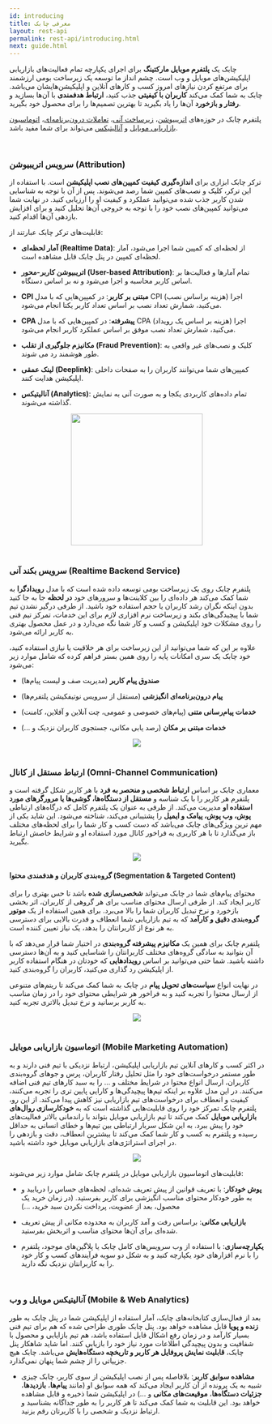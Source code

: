 ```yaml
---
id: introducing
title: معرفی چابک
layout: rest-api
permalink: rest-api/introducing.html
next: guide.html
---
```


چابک یک **پلتفرم موبایل مارکتینگ** برای اجرای یکپارچه تمام فعالیت‌های بازاریابی اپلیکیشن‌های موبایل و وب است. چشم انداز ما توسعه یک زیرساخت بومی ارزشمند برای مرتفع کردن نیاز‌های امروز کسب و کار‌های آنلاین و اپلیکیشن‌هایشان می‌باشد. چابک به شما کمک می‌کند **کاربران با کیفیتی** جذب کنید، **ارتباط هدفمندی** با آن‌ها بسازید و **رفتار و بازخورد** آن‌ها را یاد بگیرید تا بهترین تصمیم‌ها را برای محصول خود بگیرید.

پلتفرم چابک در حوزه‌های [اتریبیوشن](/rest-api/introducing.html#سرویس-اتریبیوشن-attribution)، [زیرساخت آنی](/rest-api/introducing.html#سرویس-بکند-آنی-realtime-backend-service)، [تعاملات درون‌برنامه‌ای](/rest-api/introducing.html#ارتباط-مستقل-از-کانال-omni-channel-communication)، [اتوماسیون بازاریابی موبایل](/rest-api/introducing.html#اتوماسیون-بازاریابی-موبایل-mobile-marketing-automation) و [آنالیتیکس](/rest-api/introducing.html#آنالیتیکس-موبایل-و-وب-mobile--web-analytics) می‌تواند برای شما مفید باشد.

<br>

### سرویس اتریبیوشن (Attribution)

ترکر چابک ابزاری برای **اندازه‌گیری کیفیت کمپین‌های نصب اپلیکیشن** است. با استفاده از این ترکر، کلیک‌ و نصب‌های کمپین شما رصد می‌شوند. پس از آن با توجه به شناسایی شدن کاربر جذب شده می‌توانید عملکرد و کیفیت او را ارزیابی کنید. در نهایت شما می‌توانید کمپین‌های نصب خود را با توجه به خروجی آن‌ها تحلیل کنید و برای افزایش بازدهی آن‌ها اقدام کنید. 

قابلیت‌های ترکر چابک عبارتند از:

- **آمار لحظه‌ای (Realtime Data)**: از لحظه‌ای که کمپین شما اجرا می‌شود، آمار لحظه‌ای کمپین در پنل چابک قابل مشاهده است.

- **اتریبیوشن کاربر-محور (User-based Attribution)**: تمام آمار‌ها و فعالیت‌ها بر اساس کاربر محاسبه و اجرا می‌شود و نه بر اساس دستگاه.

- **CPI مبتنی بر کاربر**: در کمپین‌هایی که با مدل ‌CPI (هزینه براساس نصب) اجرا می‌کنید، شمارش تعداد نصب بر اساس تعداد کاربر یکتا انجام می‌شود.

- **CPA پیشرفته**: در کمپین‌هایی که با مدل CPA (هزینه بر اساس یک رویداد) اجرا می‌کنید، شمارش تعداد نصب موفق بر اساس عملکرد کاربر انجام می‌شود.

- **مکانیزم جلوگیری از تقلب (Fraud Prevention)**: کلیک و نصب‌های غیر واقعی به طور هوشمند رد می شوند.

- **لینک‌ عمقی (Deeplink)**: کمپین‌های شما می‌توانند کاربران را به صفحات داخلی اپلیکیشن هدایت کنند.

- **آنالیتیکس (Analytics)**: تمام داده‌های کاربردی یکجا و به صورت آنی به نمایش گذاشته می‌شوند.

<div style="text-align: center ;"><img src="https://raw.githubusercontent.com/chabokpush/chabok-assets/master/chabok-docs/attribution-introducing.svg?sanitize=true" class="img-fluid" style="
    height: 260px;
"></div> 

<br>

### سرویس بکند آنی (Realtime Backend Service)

پلتفرم چابک روی یک زیرساخت بومی توسعه داده شده است که با مدل **رویداد‌گرا** به شما کمک می‌کند هر داده‌ای را بین کلاینت‌ها و سرور‌های خود **در لحظه** جا‌ به‌‌ جا کنید بدون اینکه نگران رشد کاربران یا حجم استفاده خود باشید. از طرفی درگیر نشدن تیم شما با پیچیدگی‌های بکند و زیرساخت نرم افزاری لازم برای این خدمات، تمرکز تیم فنی را روی مشکلات خود اپلیکیشن و کسب و کار شما نگه می‌دارد و در عمل محصول بهتری به کاربر ارائه می‌شود.

علاوه بر این که شما می‌توانید از این زیرساخت برای هر خلاقیت یا نیازی استفاده کنید، خود چابک یک سری امکانات پایه را روی همین بستر فراهم کرده که شامل موارد زیر می‌شود:

- **صندوق پیام کاربر** (مدیریت صف و لیست پیام‌ها)

- **پیام‌ درون‌برنامه‌ای انگیزشی** (مستقل از سرویس نوتیفکیشن پلتفرم‌ها)

- **خدمات پیام‌رسانی متنی** (پیام‌های خصوصی و عمومی، چت آنلاین و آفلاین، کامنت)

- **خدمات مبتنی بر مکان** (رصد یابی مکانی، جستجوی کاربران نزدیک و …)


<div style="text-align: center;"><img src="https://raw.githubusercontent.com/chabokpush/chabok-assets/master/chabok-docs/realtime-backend-service.svg?sanitize=true" /></div> 

<br>

### ارتباط مستقل از کانال (Omni-Channel Communication)

معماری چابک بر اساس **ارتباط شخصی و منحصر به فرد** با هر کاربر شکل گرفته است و پلتفرم هر کاربر را با یک شناسه و **مستقل از دستگاه‌ها، گوشی‌ها یا مرورگر‌های مورد استفاده او** مدیریت می‌کند. از طرفی به عنوان یک پلتفرم کامل که درگاه‌‌های ارتباطی **پوش، وب پوش، پیامک و ایمیل** را پشتیبانی می‌کند، شناخته می‌شود. این شاید یکی از مهم ترین ویژگی‌های چابک می‌باشد که دست کسب و کار شما را برای لحظه‌های مختلف باز می‌گذارد تا با هر کاربری به فراخور کانال مورد استفاده او و شرایط خاصش ارتباط بگیرید.

<div style="text-align: center;"><img src="http://uupload.ir/files/qxf_disactive1.1281e083.png
" /></div>


#### گروه‌بندی کاربران و هدفمندی محتوا (Segmentation & Targeted Content)

محتوای پیام‌های شما در چابک می‌تواند **شخصی‌سازی شده** باشد تا حس بهتری را برای کاربر ایجاد کند. از طرفی ارسال محتوای مناسب برای هر گروهی از کاربران، اثر بخشی بازخورد و نرخ تبدیل کاربران شما را بالا می‌برد. برای همین استفاده از یک **موتور گروه‌بندی دقیق و کارآمد** که به تیم بازاریابی شما انعطاف و قدرت بالایی برای دسترسی به هر نوع از کاربرانتان را بدهد، یک نیاز تعیین کننده است.

پلتفرم چابک برای همین یک **مکانیزم پیشرفته گروه‌بندی** در اختیار شما قرار می‌دهد که با آن بتوانید به سادگی گروه‌های مختلف کاربرانتان را شناسایی کنید و به آن‌ها دسترسی داشته باشید. شما حتی می‌توانید بر اساس **رویداد‌هایی** که خودتان در هنگام استفاده کاربر از اپلیکیشن رد گذاری می‌کنید، کاربران را گروه‌بندی کنید.

در نهایت انواع **سیاست‌های تحویل پیام** در چابک به شما کمک می‌کند تا ریتم‌های متنوعی از ارسال محتوا را تجربه کنید و به فراخور هر شرایطی محتوای خود را در زمان مناسب به کاربر برسانید و نرخ تبدیل بالاتری تجربه کنید.

<div style="text-align: center;"><img src="http://uupload.ir/files/uas_disactive2.png
" /></div>

<br>

### اتوماسیون بازاریابی موبایل (Mobile Marketing Automation) 

در اکثر کسب و کار‌های آنلاین تیم‌ بازاریابی اپلیکیشن، ارتباط نزدیکی با تیم فنی دارند و به طور مستمر درخواست‌های خود را مثل تحلیل رفتار کاربران، پرس و جو‌های گروه‌بندی کاربران، ارسال انواع محتوا در شرایط مختلف و … را به سبد کارهای تیم فنی اضافه می‌کنند. در این مدل علاوه بر اینکه تیم‌ها پیچیدگی‌ها و کارایی پایین تری را تجربه می‌کنند، کیفیت و انعطاف برای درخواست‌های تیم بازاریابی نیز کاهش پیدا می‌کند. از این رو، پلتفرم چابک تمرکز خود را روی قابلیت‌هایی گذاشته است که به **خودکار‌سازی روال‌های بازاریابی موبایل** کمک می‌کند تا تیم بازاریابی موبایل بتواند با راندمانی بالاتر فعالیت‌های خود را پیش ببرد. به این شکل سربار ارتباطی بین تیم‌ها و خطای انسانی به حداقل رسیده و پلتفرم به کسب و کار شما کمک می‌‌کند تا بیشترین انعطاف، دقت و بازدهی را در اجرای استراتژی‌های بازاریابی موبایل خود داشته باشید.



<div style="text-align: center;"><img src="http://uupload.ir/files/jvzs_disactive3.png" /></div>

قابلیت‌های اتوماسیون بازاریابی موبایل در پلتفرم چابک شامل موارد زیر می‌شوند:

- **پوش خودکار**: با تعریف قوانین از پیش تعریف شده‌ای، لحظه‌های حساس را دریابید و به طور خودکار محتوای مناسب انگیزشی برای کاربر بفرستید. (در زمان خرید یک محصول، بعد از عضویت، پرداخت نکردن سبد خرید، …)

- **بازاریابی مکانی**:‌ براساس رفت و آمد کاربران به محدوده مکانی از پیش تعریف شده‌ای برای آن‌ها محتوای مناسب و اثر‌بخش بفرستید.

- **یکپارچه‌سازی**: با استفاده از وب سرویس‌های‌ کامل چابک یا پلاگین‌های موجود، پلتفرم را با نرم افزار‌های خود یکپارچه کنید و به شکل دو سویه فرآیند‌های کسب و کار خود را به کاربرانتان نزدیک نگه دارید.

<br>

### آنالیتیکس موبایل و وب (Mobile & Web Analytics)

بعد از فعال‌سازی کتابخانه‌های چابک، آمار استفاده از اپلیکیشن شما در پنل چابک به طور **زنده و پویا** قابل مشاهده خواهد بود. پنل چابک طوری طراحی شده که هم برای تیم فنی بسیار کارآمد و در زمان رفع اشکال قابل استفاده باشد، هم تیم بازایابی و محصول با شفافیت و بدون پیچیدگی اطلاعات مورد نیاز خود را بازیابی کنند. اما شاید شاهکار پنل چابک، **قابلیت نمایش پروفایل هر کاربر و تاریخچه دستگاه‌هایش** می‌باشد. چابک هیچ جزییاتی را از چشم شما پنهان نمی‌گذارد.

- **مشاهده سوابق کاربر**: بلافاصله پس از نصب اپلیکیشن از سوی کاربر، چابک چیزی شبیه به یک پرونده‌ از آن کاربر ایجاد می‌کند که همه سوابق او (مانند **پیام‌ها**، **بازدیدها**، **جزئیات دستگاه‌ها**، **موقیعت‌های مکانی** و ...) در اپلیکیشن شما ذخیره و قابل مشاهده خواهد بود. این قابلیت به شما کمک می‌کند تا هر کاربر را به طور جداگانه بشناسید و ارتباط نزدیک و شخصی را با کاربرتان رقم بزنید.
